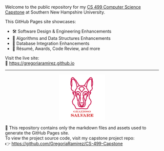 Welcome to the public repository for my [CS 499 Computer Science Capstone](https://gregoriaramirez.github.io) at Southern New Hampshire University.

This GitHub Pages site showcases:
- 🛠️ Software Design & Engineering Enhancements
- 🧠 Algorithms and Data Structures Enhancements
- 💾 Database Integration Enhancements
- 📄 Résumé, Awards, Code Review, and more

Visit the live site:  
🔗 https://gregoriaramirez.github.io

---
<p align="center">
  <img src="assets/Grazioso%20Salvare%20Logo.png" alt="Grazioso Salvare Logo" width="150"/>
</p>

📁 This repository contains only the markdown files and assets used to generate the GitHub Pages site.  
To view the project source code, visit my capstone project repo:  
👉 https://github.com/GregoriaRamirez/CS-499-Capstone 
